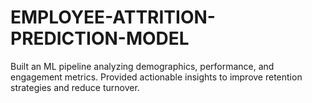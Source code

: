 # EMPLOYEE-ATTRITION-PREDICTION-MODEL
Built an ML pipeline analyzing demographics, performance, and engagement metrics. Provided actionable insights to improve retention strategies and reduce turnover.
